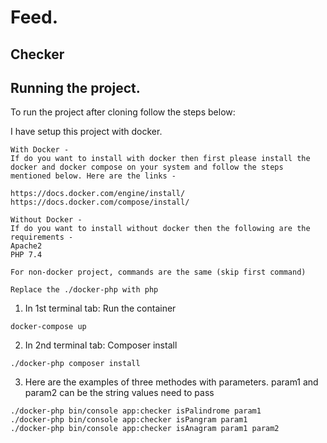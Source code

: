 # Feed.

## Checker


## Running the project.

To run the project after cloning follow the steps below:

I have setup this project with docker.

```
With Docker -
If do you want to install with docker then first please install the docker and docker compose on your system and follow the steps mentioned below. Here are the links -

https://docs.docker.com/engine/install/
https://docs.docker.com/compose/install/
```

```
Without Docker -
If do you want to install without docker then the following are the requirements -
Apache2
PHP 7.4

For non-docker project, commands are the same (skip first command)

Replace the ./docker-php with php
```

1. In 1st terminal tab: Run the container

```
docker-compose up
```

2. In 2nd terminal tab: Composer install

```
./docker-php composer install
```


3. Here are the examples of three methodes with parameters. param1 and param2 can be the string values need to pass

```
./docker-php bin/console app:checker isPalindrome param1
./docker-php bin/console app:checker isPangram param1
./docker-php bin/console app:checker isAnagram param1 param2
```
